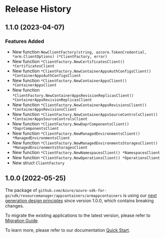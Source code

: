 # Release History

## 1.1.0 (2023-04-07)
### Features Added

- New function `NewClientFactory(string, azcore.TokenCredential, *arm.ClientOptions) (*ClientFactory, error)`
- New function `*ClientFactory.NewCertificatesClient() *CertificatesClient`
- New function `*ClientFactory.NewContainerAppsAuthConfigsClient() *ContainerAppsAuthConfigsClient`
- New function `*ClientFactory.NewContainerAppsClient() *ContainerAppsClient`
- New function `*ClientFactory.NewContainerAppsRevisionReplicasClient() *ContainerAppsRevisionReplicasClient`
- New function `*ClientFactory.NewContainerAppsRevisionsClient() *ContainerAppsRevisionsClient`
- New function `*ClientFactory.NewContainerAppsSourceControlsClient() *ContainerAppsSourceControlsClient`
- New function `*ClientFactory.NewDaprComponentsClient() *DaprComponentsClient`
- New function `*ClientFactory.NewManagedEnvironmentsClient() *ManagedEnvironmentsClient`
- New function `*ClientFactory.NewManagedEnvironmentsStoragesClient() *ManagedEnvironmentsStoragesClient`
- New function `*ClientFactory.NewNamespacesClient() *NamespacesClient`
- New function `*ClientFactory.NewOperationsClient() *OperationsClient`
- New struct `ClientFactory`


## 1.0.0 (2022-05-25)

The package of `github.com/Azure/azure-sdk-for-go/sdk/resourcemanager/appcontainers/armappcontainers` is using our [next generation design principles](https://azure.github.io/azure-sdk/general_introduction.html) since version 1.0.0, which contains breaking changes.

To migrate the existing applications to the latest version, please refer to [Migration Guide](https://aka.ms/azsdk/go/mgmt/migration).

To learn more, please refer to our documentation [Quick Start](https://aka.ms/azsdk/go/mgmt).
